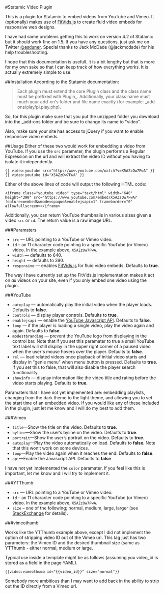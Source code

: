#Statamic Video Plugin

This is a plugin for Statamic to embed videos from YouTube and Vimeo. It (optionally) makes use of [FitVids.js][fitvids] to create fluid video embeds for responsive web designs.

I have had some problems getting this to work on version 4.2 of Statamic but it should work fine on 1.5. If you have any questions, just ask me on Twitter [@asduner][twitter]. Special thanks to Jack McDade (@jackmcdade) for his help troubleshooting.

I hope that this documentation is usefull. It is a bit lengthy but that is more for my own sake so that I can keep track of how everything works. It is actually extremely simple to use.

##Installation
According to the Statamic documentation:

>Each plugin must extend the core Plugin class and the class name must be prefixed with Plugin_. Additionally, your class name must much your add-on's folder and file name exactly (for example: _add-ons/play/pi.play.php).

So, for this plugin make sure that you put the unzipped folder you download into the _add-ons folder and be sure to change its name to "video".

Also, make sure your site has access to jQuery if you want to enable responsive video embeds.

##Usage
Either of these two would work for embedding a video from YouTube. If you use the `src` parameter, the plugin performs a Regular Expression on the url and will extract the video ID without you having to isolate it independently.

	{{ video:youtube src="http://www.youtube.com/watch?v=X5AZzOw7FwA" }}
	{{ video:youtube id="X5AZzOw7FwA" }}
	
Either of the above lines of code will output the following HTML code:
	
	<iframe class="youtube video" type="text/html" width="640" height="390" src="https://www.youtube.com/embed/X5AZzOw7FwA?feature=oembed&wmode=opaque&enablejsapi=1" frameborder="0" allowfullscreen></iframe>

Additionally, you can return YouTube thumbnails in various sizes given a video `src` or `id`. The return value is a raw image URL.

###Paramaters
* `src` — URL pointing to a YouTube or Vimeo video. 
* `id` – an 11 character code pointing to a specific YouTube (or Vimeo) video. In the example above, `X5AZzOw7FwA`.
* `width` — defaults to 640.
* `height` — defaults to 390.
* `responsive` — enables [FitVids.js][fitvids] for fluid video embeds. Defaults to **true**.

The way I have currently set up the FitVids.js implementation makes it act on *all* videos on your site, even if you only embed one video using the plugin.

###YouTube
* `autoplay` — automatically play the initial video when the player loads. Defaults to **false**.
* `controls` — display player controls. Defaults to **true**.
* `enablejsapi` — enable the [YouTube Javascript API][jsapi]. Defaults to **false**.
* `loop` — if the player is loading a single video, play the video again and again. Defaults to **false**.
* `modestbranding` — prevent the YouTube logo from displaying in the control bar. Note that if you set this paramater to true a small YouTube text label will still display in the upper right corner of a paused video when the user's mouse hovers over the player. Defaults to **false**.
* `rel` — load related videos once playback of initial video starts and display in "genie menu" when menu button is pressed. Defaults to **true**. If you set this to false, that will also disable the player search functionality.
* `showinfo` — display information like the video title and rating before the video starts playing. Defaults to **true**.

Paramaters that I have not yet implemented are: embedding playlists, changing from the dark theme to the light theme, and allowing you to set the start time of an embedded video. If you would like any of these included in the plugin, just let me know and I will do my best to add them.

###Vimeo
* `title`—Show the title on the video. Defaults to **true**.
* `byline`—Show the user’s byline on the video. Defaults to **true**.
* `portrait`—Show the user’s portrait on the video. Defaults to **true**.
* `autoplay`—Play the video automatically on load. Defaults to **false**. Note that this won’t work on some devices.
* `loop`—Play the video again when it reaches the end. Defaults to **false**.
* `api`—Enable the Javascript API. Defaults to **false**

I have not yet implemented the `color` paramater. If you feel like this is important, let me know and I will try to implement it.

###YTThumb
* `src` — URL pointing to a YouTube or Vimeo video. 
* `id` – an 11 character code pointing to a specific YouTube (or Vimeo) video. In the example above, `X5AZzOw7FwA`.
* `size` – one of the following; normal, medium, large, larger (see [StackExchange](http://stackoverflow.com/questions/2068344/how-to-get-thumbnail-of-youtube-video-link-using-youtube-api) for details).

###vimeothumb

Works like the YTThumb example above, except I did not implement the option of stripping video ID out of the Vimeo url. This tag just has two parameters: the Vimeo ID and the desired thumbnail size (same as YTThumb - either normal, medium or large.

Typical use inside a template might be as follows (assuming you video_id is stored as a field in the page YAML).
```
{{video:vimeothumb id="{{video_id}}" size="normal"}}

```
Somebody more ambitious than I may want to add back in the ability to strip out the ID directly from a Vimeo url.

[twitter]:https://twitter.com/asduner
[adn]:https://alpha.app.net/duner
[fitvids]:https://github.com/davatron5000/FitVids.js
[jsapi]:https://developers.google.com/youtube/iframe_api_reference
[blog]:http://alexduner.com
